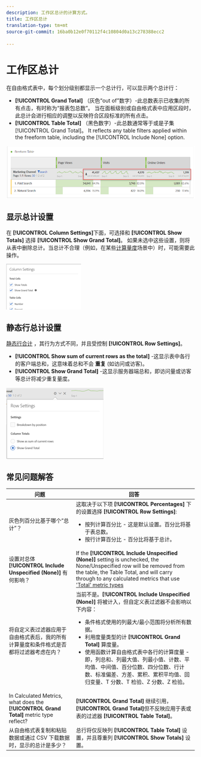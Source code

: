 ```yaml
---
description: 工作区总计的计算方式。
title: 工作区总计
translation-type: tm+mt
source-git-commit: 16ba0b12e0f70112f4c10804d0a13c278388ecc2

---
```



# 工作区总计

在自由格式表中，每个划分级别都显示一个总计行，可以显示两个总计行：

* **[!UICONTROL Grand Total]** （灰色“out of”数字）-此总数表示已收集的所有点击，有时称为“报表包总数”。 当在面板级别或自由格式表中应用区段时，此总计会进行相应的调整以反映符合区段标准的所有点击。
* **[!UICONTROL Table Total]** （黑色数字）-此总数通常等于或是子集 [!UICONTROL Grand Total]。 It reflects any table filters applied within the freeform table, including the [!UICONTROL Include None] option.

![](assets/total-row.png)

## 显示总计设置

在 **[!UICONTROL Column Settings]**&#x200B;下面，可选择和 **[!UICONTROL Show Totals]** 选择 **[!UICONTROL Show Grand Total]**。 如果未选中这些设置，则将从表中删除总计。当总计不合理（例如，在某些[计算量度](https://docs.adobe.com/content/help/zh-Hans/analytics/components/calculated-metrics/calcmetrics-reference/cm-totals.html)场景中）时，可能需要此操作。

![](assets/column-settings-total.png)

## 静态行总计设置

[静态行合计](https://docs.adobe.com/content/help/zh-Hans/analytics/analyze/analysis-workspace/build-workspace-project/column-row-settings/manual-vs-dynamic-rows.html) ，其行为方式不同，并且受控制 **[!UICONTROL Row Settings]**。

* **[!UICONTROL Show sum of current rows as the total]** -这显示表中各行的客户端总和，这意味着总和不会 **重复** (如访问或访客)。
* **[!UICONTROL Show Grand Total]** -这显示服务器端总和，即访问量或访客等总计将减少重复量度。

![](assets/static-rows.png)

## 常见问题解答

| 问题 | 回答 |
|---|---|
| 灰色列百分比基于哪个“总计”？ | 这取决于以下项 **[!UICONTROL Percentages]** 下的设置选择 **[!UICONTROL Row Settings]**:<ul><li>按列计算百分比 - 这是默认设置。百分比将基于表总数。</li><li>按行计算百分比 - 百分比将基于总计。</li></ul> |
| 设置对总体 **[!UICONTROL Include Unspecified (None)]** 有何影响？ | If the **[!UICONTROL Include Unspecified (None)]** setting is unchecked, the None/Unspecified row will be removed from the table, the Table Total, and will carry through to any calculated metrics that use [&#39;Total&#39; metric types](https://docs.adobe.com/content/help/zh-Hans/analytics/components/calculated-metrics/calcmetric-workflow/m-metric-type-alloc.html) |
| 将自定义表过滤器应用于自由格式表后，我的所有计算量度和条件格式是否都将过滤器考虑在内？ | 当前不是。**[!UICONTROL Include Unspecified (None)]** 将被计入，但自定义表过滤器不会影响以下内容：<ul><li>条件格式使用的列最大/最小范围将分析所有数据。</li><li>利用度量类型的计 **[!UICONTROL Grand Total]** 算度量。</li><li>使用函数计算自由格式表中各行的计算度量 - 即，列总和、列最大值、列最小值、计数、平均值、中间值、百分位数、四分位数、行计数、标准偏差、方差、累积、累积平均值、回归变量、T 分数、T 检验、Z 分数、Z 检验。</li></ul> |
| In Calculated Metrics, what does the **[!UICONTROL Grand Total]** metric type reflect? | **[!UICONTROL Grand Total]** 继续引用， **[!UICONTROL Grand Total]**&#x200B;但不反映应用于表或表的过滤器 **[!UICONTROL Table Total]**。 |
| 从自由格式表复制和粘贴数据或通过 CSV 下载数据时，显示的总计是多少？ | 总行将仅反映列 **[!UICONTROL Table Total]** 设置，并且尊重列 **[!UICONTROL Show Totals]** 设置。 |

